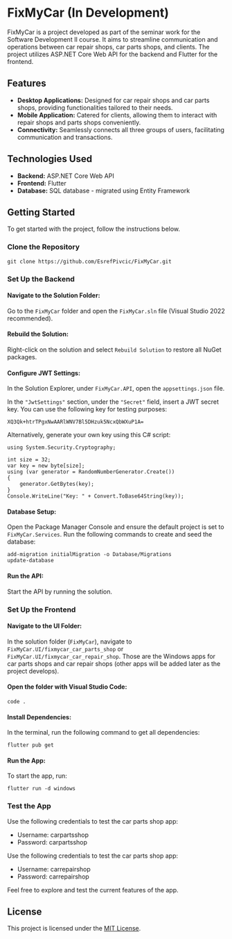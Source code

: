 # FixMyCar (In Development)

FixMyCar is a project developed as part of the seminar work for the Software Development II course. It aims to streamline communication and operations between car repair shops, car parts shops, and clients. The project utilizes ASP.NET Core Web API for the backend and Flutter for the frontend.

## Features

- **Desktop Applications:** Designed for car repair shops and car parts shops, providing functionalities tailored to their needs.
- **Mobile Application:** Catered for clients, allowing them to interact with repair shops and parts shops conveniently.
- **Connectivity:** Seamlessly connects all three groups of users, facilitating communication and transactions.

## Technologies Used

- **Backend:** ASP.NET Core Web API
- **Frontend:** Flutter
- **Database:** SQL database - migrated using Entity Framework

## Getting Started

To get started with the project, follow the instructions below.

### Clone the Repository
 
    git clone https://github.com/EsrefPivcic/FixMyCar.git

### Set Up the Backend

#### Navigate to the Solution Folder:

Go to the `FixMyCar` folder and open the `FixMyCar.sln` file (Visual Studio 2022 recommended).

#### Rebuild the Solution:

Right-click on the solution and select `Rebuild Solution` to restore all NuGet packages.

#### Configure JWT Settings:

In the Solution Explorer, under `FixMyCar.API`, open the `appsettings.json` file.

In the `"JwtSettings"` section, under the `"Secret"` field, insert a JWT secret key. You can use the following key for testing purposes:

    XQ3Qk+htrTPgxNwAARlWNV7Bl5DHzuk5NcxQbWXuP1A=

Alternatively, generate your own key using this C# script:

    using System.Security.Cryptography;

    int size = 32;
    var key = new byte[size];
    using (var generator = RandomNumberGenerator.Create())
    {
        generator.GetBytes(key);
    }
    Console.WriteLine("Key: " + Convert.ToBase64String(key));

#### Database Setup:

Open the Package Manager Console and ensure the default project is set to `FixMyCar.Services`. Run the following commands to create and seed the database:

    add-migration initialMigration -o Database/Migrations
    update-database

#### Run the API:

Start the API by running the solution.

### Set Up the Frontend

#### Navigate to the UI Folder:

In the solution folder (`FixMyCar`), navigate to `FixMyCar.UI/fixmycar_car_parts_shop` or `FixMyCar.UI/fixmycar_car_repair_shop`. Those are the Windows apps for car parts shops and car repair shops (other apps will be added later as the project develops).

#### Open the folder with Visual Studio Code:

    code .

#### Install Dependencies:

In the terminal, run the following command to get all dependencies:

    flutter pub get

#### Run the App:

To start the app, run:

    flutter run -d windows

### Test the App

Use the following credentials to test the car parts shop app:

- Username: carpartsshop
- Password: carpartsshop

Use the following credentials to test the car parts shop app:

- Username: carrepairshop
- Password: carrepairshop

Feel free to explore and test the current features of the app.

## License

This project is licensed under the [MIT License](LICENSE).
